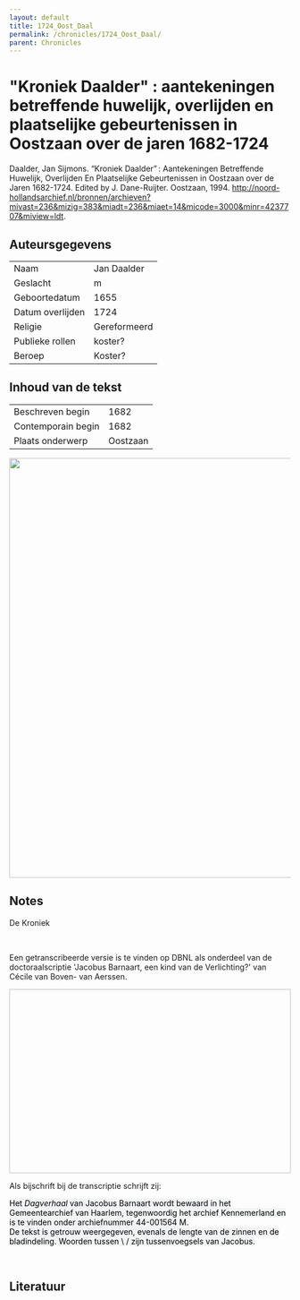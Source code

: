 ```yaml
---
layout: default
title: 1724_Oost_Daal
permalink: /chronicles/1724_Oost_Daal/
parent: Chronicles
--- 
```



# "Kroniek Daalder" : aantekeningen betreffende huwelijk, overlijden en plaatselijke gebeurtenissen in Oostzaan over de jaren 1682-1724 

Daalder, Jan Sijmons. “Kroniek Daalder” : Aantekeningen Betreffende Huwelijk, Overlijden En Plaatselijke Gebeurtenissen in Oostzaan over de Jaren 1682-1724. Edited by J. Dane-Ruijter. Oostzaan, 1994. http://noord-hollandsarchief.nl/bronnen/archieven?mivast=236&mizig=383&miadt=236&miaet=14&micode=3000&minr=4237707&miview=ldt. 

## Auteursgegevens 

| | | 
| --------------- | --------------- | 
| Naam | Jan Daalder | 
| Geslacht | m | 
 | Geboortedatum | 1655 | 
| Datum overlijden | 1724 | 
| Religie | Gereformeerd | 
| Publieke rollen | koster? | 
| Beroep | Koster? | 

## Inhoud van de tekst 

| | | 
| --------------- | --------------- | 
| Beschreven begin | 1682 | 
| Contemporain begin | 1682 | 
| Plaats onderwerp | Oostzaan | 

[<img src="..\..\barplots_chronicles\1724_Oost_Daal.jpg" width="750"/>](..\..\barplots_chronicles\1724_Oost_Daal.jpg) 

## Notes 

<div data-schema-version="8"><p>De Kroniek</p>
<p>&nbsp;</p>
<p>Een getranscribeerde versie is te vinden op DBNL als onderdeel van de doctoraalscriptie 'Jacobus Barnaart, een kind van de Verlichting?' van Cécile van Boven- van Aerssen.</p>
<p><img alt="" data-attachment-key="XMKBAG3I" width="606" height="329"></p>
<p>Als bijschrift bij de transcriptie schrijft zij:</p>
<p><span style="color: #000000"><span style="background-color: #f3f4f5">Het&nbsp;</span></span><em><span style="color: #000000"><span style="background-color: #f3f4f5">Dagverhaal</span></span></em><span style="color: #000000"><span style="background-color: #f3f4f5">&nbsp;van Jacobus Barnaart wordt bewaard in het Gemeentearchief van Haarlem, tegenwoordig het archief Kennemerland en is te vinden onder archiefnummer 44-001564 M.<br>De tekst is getrouw weergegeven, evenals de lengte van de zinnen en de bladindeling. Woorden tussen \ / zijn tussenvoegsels van Jacobus.</span></span></p>
<p>&nbsp;</p>
</div> 

## Literatuur 

